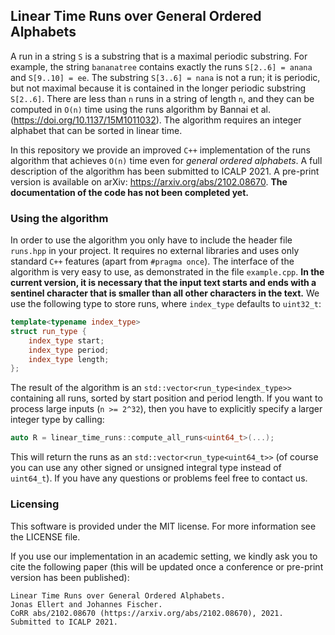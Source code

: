 ## Linear Time Runs over General Ordered Alphabets

A run in a string ``S`` is a substring that is a maximal periodic substring. 
For example, the string ``bananatree`` contains exactly the runs ``S[2..6] = anana`` and ``S[9..10] = ee``.
The substring ``S[3..6] = nana`` is not a run; it is periodic, but not maximal because it is contained in the longer periodic substring ``S[2..6]``.
There are less than ``n`` runs in a string of length ``n``, and they can be computed in ``O(n)`` time using the runs algorithm by Bannai et al. (https://doi.org/10.1137/15M1011032).
The algorithm requires an integer alphabet that can be sorted in linear time.

In this repository we provide an improved ``C++`` implementation of the runs algorithm that achieves ``O(n)`` time even for *general ordered alphabets*.
A full description of the algorithm has been submitted to ICALP 2021. 
A pre-print version is available on arXiv: https://arxiv.org/abs/2102.08670.
**The documentation of the code has not been completed yet.**

### Using the algorithm

In order to use the algorithm you only have to include the header file ``runs.hpp`` in your project. 
It requires no external libraries and uses only standard ``C++`` features (apart from ``#pragma once``). 
The interface of the algorithm is very easy to use, as demonstrated in the file ``example.cpp``.
**In the current version, it is necessary that the input text starts and ends with a sentinel character that is smaller than all other characters in the text.**
We use the following type to store runs, where ``index_type`` defaults to ``uint32_t``:

```c++
template<typename index_type>
struct run_type {
    index_type start;
    index_type period;
    index_type length;
};
```

The result of the algorithm is an ``std::vector<run_type<index_type>>`` containing all runs, sorted by start position and period length.
If you want to process large inputs (``n >= 2^32``), then you have to explicitly specify a larger integer type by calling:

```c++
auto R = linear_time_runs::compute_all_runs<uint64_t>(...);
```

This will return the runs as an ``std::vector<run_type<uint64_t>>`` (of course you can use any other signed or unsigned integral type instead of ``uint64_t``).
If you have any questions or problems feel free to contact us.

### Licensing

This software is provided under the MIT license. For more information see the LICENSE file.

If you use our implementation in an academic setting, we kindly ask you to cite the following paper (this will be updated once a conference or pre-print version has been published):

```
Linear Time Runs over General Ordered Alphabets.
Jonas Ellert and Johannes Fischer.
CoRR abs/2102.08670 (https://arxiv.org/abs/2102.08670), 2021.
Submitted to ICALP 2021.
```

